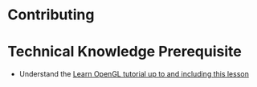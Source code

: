 # Contributing

# Technical Knowledge Prerequisite
- Understand the [Learn OpenGL tutorial up to and including this lesson](https://learnopengl.com/Getting-started/Hello-Triangle)

